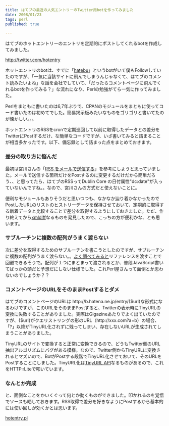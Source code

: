 ```yaml
---
title: はてブの最近の人気エントリーのTwitter用botを作ってみました
date: 2008/01/23
tags: perl
published: true

---
```


<p>はてブのホットエントリーのエントリを定期的にポストしてくれるbotを作成してみました。</p>

<p><a href="http://twitter.com/hotentry">http://twitter.com/hotentry</a></p>

<p>ホットエントリのbotは、すでに「<a href="http://twitter.com/hatebu">hatebu</a>」というbotがいて僕もFollowしていたのですが、「一気に当該サイトに飛んでしまうんじゃなくて、はてブのコメント読みたいよね」な話を会社でしていて、「だったらコメントページに飛んでくれるbotを作ってみる？」な流れになり、Perlの勉強がてら一気に作ってみました。</p>

<p>Perlをまともに書いたのは6,7年ぶりで、CPANのモジュールをまともに使ってコード書いたのは初めてでした。簡易掲示板みたいなものをゴリゴリと書いてたのが懐かしい。。。</p>

<p>ホットエントリのRSSをcronで定期巡回して以前に取得したデータとの差分をTwitterにPostするだけ、な簡単なコードですが、いざ書いてみると詰まることが相当多かったです。以下、備忘録として詰まった点をまとめておきます。</p>

<h3>差分の取り方に悩んだ</h3>
<p>最初は宮川さんの「<a href="http://blog.bulknews.net/cookbook/blosxom/rss/rss2email.html">RSS をメールで送信する</a>」を参考にしようと思っていました。メールで送信する箇所だけをPostするのに変更するだけだから簡単だろう、、と思ってたら、はてブのRSSってDublin Core の日付属性"dc:date"が入っていないんですね。。なので、宮川さんの方式だと使えないことに。</p>

<p>便利なモジュールもありそうだと思いつつも、なかなか辿り着かなかったのでPostしたURLのリストのヒストリーデータを保持させておいて、定期的に取得する新着データと比較することで差分を取得するようにしておきました。ただ、作り終えてから<a href="http://ido.nu/kuma/2007/07/13/handling-xupdate-with-perl-xmlxupdatelibxml/">xmldiff</a>なるものを発見したので、こっちの方が便利かな、とも思います。</p>

<h3>サブルーチンに複数の配列がうまく渡らない</h3>
<p>次に差分を取得するためのサブルーチンを書こうとしたのですが、サブルーチンに複数の配列がうまく渡らない。。<a href="http://www.rfs.jp/sb/perl/02/07.html">よく調べてみると</a>リファレンスを渡すことで回避できるそうで。配列が１つにまとまって渡されるとか、普段JavaScript書いてばっかの頭だと予想だにしない仕様でした。これPerl屋さんって面倒とか思わないのでしょうか？？</p>

<h3>コメントページのURLをそのままPostするとダメ</h3>
<p>はてブのコメントページのURLは http://b.hatena.ne.jp/entry/{$url}な形式になるわけですが、このURLをそのままPostすると、Twitterの表示時にTinyURLの変換に失敗することがありました。実際はGigazineあたりでよく出ていたのですが、{$url}がクエリストリングの形のURL（http://xxx.com?a=b）の場合、「?」以降がTinyURL化されずに残ってしまい、存在しないURLが生成されてしまうことがありました。</p>

<p>TinyURLのサイトで変換すると正常に変換できるので、どうもTwitter側のURL抽出アルゴリズムにバグがある模様。なので、Twitter側からTinyURLに変換されるとマズいので、BotがPostする段階でTinyURL化させておいて、そのURLをPostすることにしました。TinyURL化は<a href="http://masahikosatoh.com/tinyurl_api/">TinyURL API</a>なるものがあるので、これをHTTP::Liteで叩いています。</p>

<h3>なんとか完成</h3>
<p>と、面倒なことをかいくぐって何とか動くものができました。叩かれるのを覚悟でソースも晒しておきます。RSS取得で差分を好きなようにPostするから基本的には使い回しが効くかとは思います。</p>

<p><a href="http://blog.katsuma.tv/misc/hotentry.txt">hotentry.pl</a></p>
